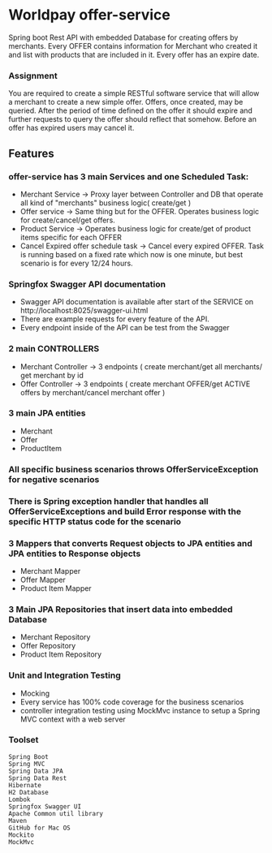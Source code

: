 # Worldpay offer-service

Spring boot Rest API with embedded Database for creating offers by merchants. Every OFFER contains information for Merchant who created it and list with products that are included in it. Every offer has an expire date.

### Assignment

You are required to create a simple RESTful software service that will
allow a merchant to create a new simple offer. Offers, once created, may be
queried. After the period of time defined on the offer it should expire and
further requests to query the offer should reflect that somehow. Before an offer
has expired users may cancel it.

## Features
### offer-service has 3 main Services and one Scheduled Task:

* Merchant Service -> Proxy layer between Controller and DB that operate all kind of "merchants" business logic( create/get )
* Offer service -> Same thing but for the OFFER. Operates business logic for create/cancel/get offers. 
* Product Service -> Operates business logic for create/get of product items specific for each OFFER
* Cancel Expired offer schedule task -> Cancel every expired OFFER. Task is running based on a fixed rate which now is one minute, but best scenario is for every 12/24 hours.

### Springfox Swagger API documentation

* Swagger API documentation is available after start of the SERVICE on http://localhost:8025/swagger-ui.html
* There are example requests for every feature of the API. 
* Every endpoint inside of the API can be test from the Swagger

### 2 main CONTROLLERS

* Merchant Controller -> 3 endpoints ( create merchant/get all merchants/ get merchant by id
* Offer Controller -> 3 endpoints ( create merchant OFFER/get ACTIVE offers by merchant/cancel merchant offer )

### 3 main JPA entities

* Merchant
* Offer
* ProductItem

### All specific business scenarios throws OfferServiceException for negative scenarios

### There is Spring exception handler that handles all OfferServiceExceptions and build Error response with the specific HTTP status code for the scenario

### 3 Mappers that converts Request objects to JPA entities and JPA entities to Response objects

* Merchant Mapper
* Offer Mapper 
* Product Item Mapper

### 3 Main JPA Repositories that insert data into embedded Database 

* Merchant Repository
* Offer Repository
* Product Item Repository

### Unit and Integration Testing

* Mocking
* Every service has 100% code coverage for the business scenarios
* controller integration testing using MockMvc instance to setup a Spring MVC context with a web server


### Toolset

    Spring Boot
    Spring MVC
    Spring Data JPA
    Spring Data Rest
    Hibernate
    H2 Database
    Lombok
    Springfox Swagger UI
    Apache Common util library
    Maven
    GitHub for Mac OS
    Mockito
    MockMvc
    



